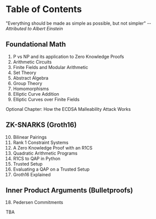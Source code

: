 # Table of Contents

"Everything should be made as simple as possible, but not simpler" -- *Attributed to Albert Einstein*

## Foundational Math
1. P vs NP and its application to Zero Knowledge Proofs
2. Arithmetic Circuits
3. Finite Fields and Modular Arithmetic
4. Set Theory
5. Abstract Algebra
6. Group Theory
7. Homomorphisms
8. Elliptic Curve Addition
9. Elliptic Curves over Finite Fields

Optional Chapter: How the ECDSA Malleability Attack Works

## ZK-SNARKS (Groth16)
10. Bilinear Pairings
11. Rank 1 Constraint Systems
12. A Zero Knowledge Proof with an R1CS
13. Quadratic Arithmetic Programs
14. R1CS to QAP in Python
15. Trusted Setup
16. Evaluating a QAP on a Trusted Setup
17. Groth16 Explained

## Inner Product Arguments (Bulletproofs)
18. Pedersen Commitments

TBA
